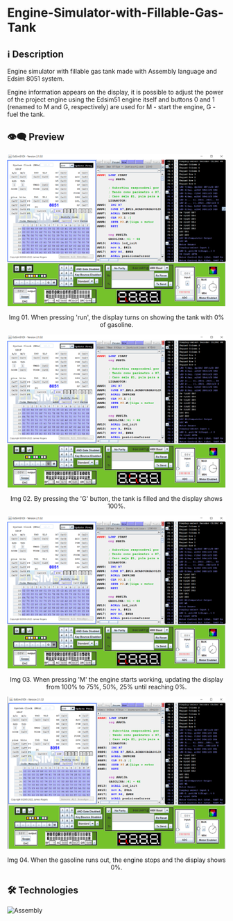 # Engine-Simulator-with-Fillable-Gas-Tank

## ℹ️ Description

Engine simulator with fillable gas tank made with Assembly language and Edsim 8051 system.<br>

Engine information appears on the display, it is possible to adjust the power of the project engine using the Edsim51 engine itself and buttons 0 and 1 (renamed to M and G, respectively) are used for M - start the engine, G - fuel the tank.

## 👁️‍🗨️ Preview 
<p align="center">
  <img src="imgs/img01.png" />
</p>
<p align="center">
Img 01. When pressing 'run', the display turns on showing the tank with 0% of gasoline.
</p>
<p align="center">
  <img src="imgs/img02.png" />
</p>
<p align="center">
Img 02. By pressing the 'G' button, the tank is filled and the display shows 100%.
</p>
<p align="center">
  <img src="imgs/img03.png" />
</p>
<p align="center">
Img 03. When pressing 'M' the engine starts working, updating the display from 100% to 75%, 50%, 25% until reaching 0%.
</p>
<p align="center">
  <img src="imgs/img04.png" />
</p>
<p align="center">
Img 04. When the gasoline runs out, the engine stops and the display shows 0%.
</p>

## 🛠️ **Technologies**

![Assembly](https://img.shields.io/badge/-Assembly-05122A?style=flat&logo=Assembly)&nbsp;

